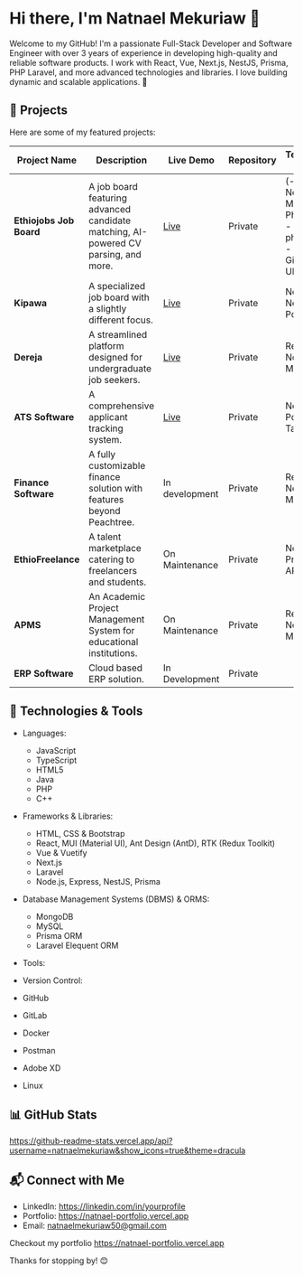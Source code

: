 # Hi there, I'm Natnael Mekuriaw 👋

Welcome to my GitHub! I'm a passionate Full-Stack Developer and Software Engineer with over 3 years of experience in developing high-quality and reliable software products. I work with React, Vue, Next.js, NestJS, Prisma, PHP Laravel, and more advanced technologies and libraries. I love building dynamic and scalable applications. 🚀

## 📌 Projects

Here are some of my featured projects:

| Project Name            | Description                                                                 | Live Demo                                   | Repository      | Technologies & Tools |
|-------------------------|---------------------------------------------------------------------------|---------------------------------------------|----------------|----------------------|
| **Ethiojobs Job Board** | A job board featuring advanced candidate matching, AI-powered CV parsing, and more. | [Live](https://ethiojobs.net) | Private | (- React, NestJS, Material UI - Php, Laravel - Mysql, phpMyAdmin - Docker, GitLab, Ubuntu linux) |
| **Kipawa**             | A specialized job board with a slightly different focus.                  | [Live](https://www.kipawa.io) | Private | Next.js, NestJS, PostgreSQL |
| **Dereja**             | A streamlined platform designed for undergraduate job seekers.            | [Live](https://www.dereja.com/) | Private | React, Node.js, MongoDB |
| **ATS Software**       | A comprehensive applicant tracking system.                               | [Live](https://ats.ethiojobs.net) | Private | NestJS, PostgreSQL, Tailwind CSS |
| **Finance Software**   | A fully customizable finance solution with features beyond Peachtree.   | In development | Private | React, NestJS, MySQL |
| **EthioFreelance**     | A talent marketplace catering to freelancers and students.               | On Maintenance | Private | Next.js, Prisma, Stripe API |
| **APMS**               | An Academic Project Management System for educational institutions.       | On Maintenance | Private | React, NestJS, MySQL |
| **ERP Software**               | Cloud based ERP solution.       | In Development | Private |

## 🚀 Technologies & Tools


- Languages:

  -  JavaScript
  -  TypeScript
  -  HTML5
  -  Java
  -  PHP
  -  C++

- Frameworks & Libraries:

  -  HTML, CSS & Bootstrap
  -  React, MUI (Material UI), Ant Design (AntD), RTK (Redux Toolkit)
  -  Vue & Vuetify
  -  Next.js
  -  Laravel
  -  Node.js, Express, NestJS, Prisma

- Database Management Systems (DBMS) & ORMS:
  -  MongoDB
  -  MySQL
  -  Prisma ORM
  -  Laravel Elequent ORM

- Tools:

 -  Version Control:
   - GitHub
   - GitLab
 - Docker
 - Postman
 - Adobe XD
 - Linux


## 📊 GitHub Stats
https://github-readme-stats.vercel.app/api?username=natnaelmekuriaw&show_icons=true&theme=dracula


## 📬 Connect with Me

- LinkedIn: https://linkedin.com/in/yourprofile
- Portfolio: https://natnael-portfolio.vercel.app
- Email: [natnaelmekuriaw50@gmail.com](mailto\:natnaelmekuriaw50@gmail.com)

Checkout my portfolio https://natnael-portfolio.vercel.app

Thanks for stopping by! 😊

